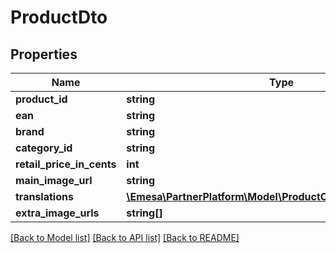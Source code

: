 # ProductDto

## Properties
Name | Type | Description | Notes
------------ | ------------- | ------------- | -------------
**product_id** | **string** |  | [optional] 
**ean** | **string** |  | [optional] 
**brand** | **string** |  | [optional] 
**category_id** | **string** |  | [optional] 
**retail_price_in_cents** | **int** |  | [optional] 
**main_image_url** | **string** |  | [optional] 
**translations** | [**\Emesa\PartnerPlatform\Model\ProductContentTranslationsDto**](ProductContentTranslationsDto.md) |  | [optional] 
**extra_image_urls** | **string[]** |  | [optional] 

[[Back to Model list]](../../README.md#documentation-for-models) [[Back to API list]](../../README.md#documentation-for-api-endpoints) [[Back to README]](../../README.md)

